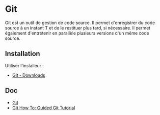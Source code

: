 # Git

Git est un outil de gestion de code source. Il permet d'enregistrer du code source à un instant T et de le restituer plus tard, si nécessaire. Il permet également d'entretenir en parallèle plusieurs versions d'un même code source.

## Installation

Utiliser l'installeur :

- [Git - Downloads](https://www.git-scm.com/downloads)

## Doc

- [Git](https://git-scm.com/)
- [Git How To: Guided Git Tutorial](https://githowto.com/)
